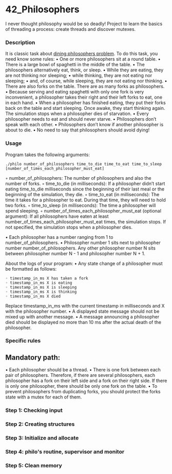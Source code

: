 # 42_Philosophers
I never thought philosophy would be so deadly! Project to learn the basics of threading a process: create threads and discover mutexes.

### Description
It is classic task about [dining philosophers problem](https://en.wikipedia.org/wiki/Dining_philosophers_problem).
To do this task, you need know some rules:
• One or more philosophers sit at a round table.
• There is a large bowl of spaghetti in the middle of the table.
• The philosophers alternatively eat, think, or sleep.
• While they are eating, they are not thinking nor sleeping;
• while thinking, they are not eating nor sleeping;
• and, of course, while sleeping, they are not eating nor thinking.
• There are also forks on the table. There are as many forks as philosophers.
• Because serving and eating spaghetti with only one fork is very inconvenient, a
philosopher takes their right and their left forks to eat, one in each hand.
• When a philosopher has finished eating, they put their forks back on the table and
start sleeping. Once awake, they start thinking again. The simulation stops when
a philosopher dies of starvation.
• Every philosopher needs to eat and should never starve.
• Philosophers don’t speak with each other.
• Philosophers don’t know if another philosopher is about to die.
• No need to say that philosophers should avoid dying!

### Usage
Program takes the following arguments:
```
./philo number_of_philosophers time_to_die time_to_eat time_to_sleep [number_of_times_each_philosopher_must_eat]
```

◦ number_of_philosophers: The number of philosophers and also the number
of forks.
◦ time_to_die (in milliseconds): If a philosopher didn’t start eating time_to_die
milliseconds since the beginning of their last meal or the beginning of the simulation, they die.
◦ time_to_eat (in milliseconds): The time it takes for a philosopher to eat.
During that time, they will need to hold two forks.
◦ time_to_sleep (in milliseconds): The time a philosopher will spend sleeping.
◦ number_of_times_each_philosopher_must_eat (optional argument): If all
philosophers have eaten at least number_of_times_each_philosopher_must_eat
times, the simulation stops. If not specified, the simulation stops when a
philosopher dies.

• Each philosopher has a number ranging from 1 to number_of_philosophers.
• Philosopher number 1 sits next to philosopher number number_of_philosophers.
Any other philosopher number N sits between philosopher number N - 1 and philosopher number N + 1.

About the logs of your program:
• Any state change of a philosopher must be formatted as follows:
```
◦ timestamp_in_ms X has taken a fork
◦ timestamp_in_ms X is eating
◦ timestamp_in_ms X is sleeping
◦ timestamp_in_ms X is thinking
◦ timestamp_in_ms X died
```
Replace timestamp_in_ms with the current timestamp in milliseconds
and X with the philosopher number.
• A displayed state message should not be mixed up with another message.
• A message announcing a philosopher died should be displayed no more than 10 ms
after the actual death of the philosopher.

### Specific rules
## Mandatory path:
• Each philosopher should be a thread.
• There is one fork between each pair of philosophers. Therefore, if there are several
philosophers, each philosopher has a fork on their left side and a fork on their right
side. If there is only one philosopher, there should be only one fork on the table.
• To prevent philosophers from duplicating forks, you should protect the forks state
with a mutex for each of them.

### Step 1: Checking input
### Step 2: Creating structures
### Step 3: Initialize and allocate
### Step 4: philo's routine, supervisor and monitor
### Step 5: Clean memory
